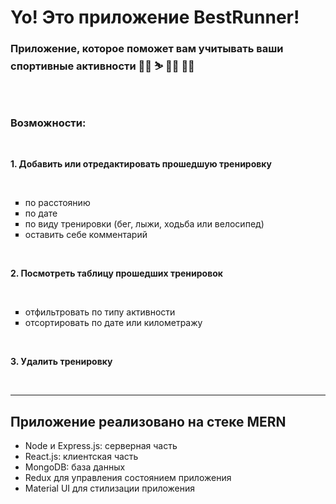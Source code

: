 <h1>Yo! Это приложение BestRunner!</h1>
<h3>Приложение, которое поможет вам учитывать ваши спортивные активности 🏃‍♂️ ⛷ 🚶‍♀️ 🚴‍♂️ <h3>
<br>


<h3><strong>Возможности:</strong></h3>
<br>

  <p><strong>1. Добавить или отредактировать прошедшую тренировку</strong></p>
<br>
    <ul type="square">
      <li>по расстоянию</li> 
      <li>по дате</li>
      <li>по виду тренировки (бег, лыжи, ходьба или велосипед)</li>
      <li>оставить себе комментарий</li>
     </ul>
 <br>

  <p><strong>2. Посмотреть таблицу прошедших тренировок</strong></p>
  <br>
    <ul type="square">
      <li>отфильтровать по типу активности</li> 
      <li>отсортировать по дате или километражу</li>
     </ul>
 <br>
 <p><strong>3. Удалить тренировку</strong></p>
<br>

<hr>



<h2><strong>Приложение реализовано на стеке MERN</strong></h2>
<ul>
  <li>Node и Express.js: серверная часть </li>
  <li>React.js: клиентская часть</li>
  <li>MongoDB: база данных</li>
  <li>Redux для управления состоянием приложения</li>
  <li>Material UI для стилизации приложения</li>
</ul>



